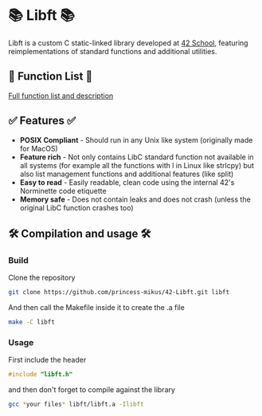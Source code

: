 <h1>📚 Libft 📚</h1>
Libft is a custom C static-linked library developed at  <a href="https://www.42network.org/">42 School</a>, featuring reimplementations of standard functions and additional utilities.

<h2>📒 Function List 📒</h2>
<a href="/FUNCTIONS.md">Full function list and description</a>

<h2>✅ Features ✅</h2>
<ul>
  <li><b>POSIX Compliant</b> - Should run in any Unix like system (originally made for MacOS)</li>
  <li><b>Feature rich</b> - Not only contains LibC standard function not available in all systems (for example all the functions with l in Linux like strlcpy) but also list management functions and additional features (like split)</li>
  <li><b>Easy to read</b> - Easily readable, clean code using the internal 42's Norminette code etiquette</li>
  <li><b>Memory safe</b> - Does not contain leaks and does not crash (unless the original LibC function crashes too)</li>
</ul>

<h2>🛠️ Compilation and usage 🛠️</h2>
<h3>Build</h3>
Clone the repository

```Bash
git clone https://github.com/princess-mikus/42-Libft.git libft
```
And then call the Makefile inside it to create the .a file

```Bash
make -C libft
```
<h3>Usage</h3>
First include the header

```C
#include "libft.h"

```
and then don't forget to compile against the library
```Bash
gcc *your files* libft/libft.a -Ilibft
```

